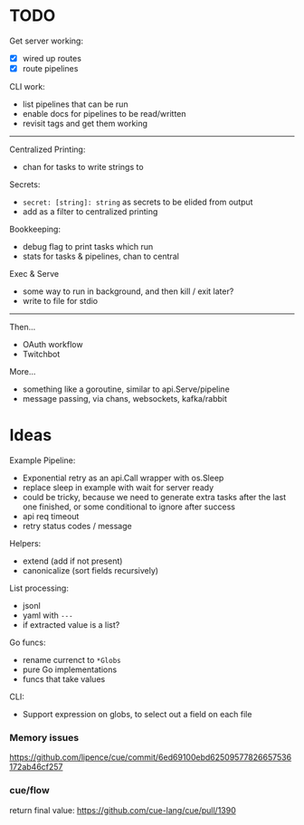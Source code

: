 # TODO

Get server working:
- [x] wired up routes
- [x] route pipelines

CLI work:
- list pipelines that can be run
- enable docs for pipelines to be read/written
- revisit tags and get them working

--- 

Centralized Printing:
- chan for tasks to write strings to

Secrets:
- `secret: [string]: string` as secrets to be elided from output
- add as a filter to centralized printing

Bookkeeping:
- debug flag to print tasks which run
- stats for tasks & pipelines, chan to central

Exec & Serve

- some way to run in background, and then kill / exit later?
- write to file for stdio

---

Then...

- OAuth workflow
- Twitchbot

More...

- something like a goroutine, similar to api.Serve/pipeline
- message passing, via chans, websockets, kafka/rabbit

# Ideas

Example Pipeline:
- Exponential retry as an api.Call wrapper with os.Sleep
- replace sleep in example with wait for server ready
- could be tricky, because we need to generate extra tasks after the last one finished, or some conditional to ignore after success
- api req timeout
- retry status codes / message

Helpers:

- extend (add if not present)
- canonicalize (sort fields recursively)

List processing:

- jsonl
- yaml with `---`
- if extracted value is a list?

Go funcs:

- rename currenct to `*Globs`
- pure Go implementations
- funcs that take values

CLI:

- Support expression on globs, to select out a field on each file


### Memory issues

https://github.com/lipence/cue/commit/6ed69100ebd62509577826657536172ab46cf257

### cue/flow

return final value: https://github.com/cue-lang/cue/pull/1390

